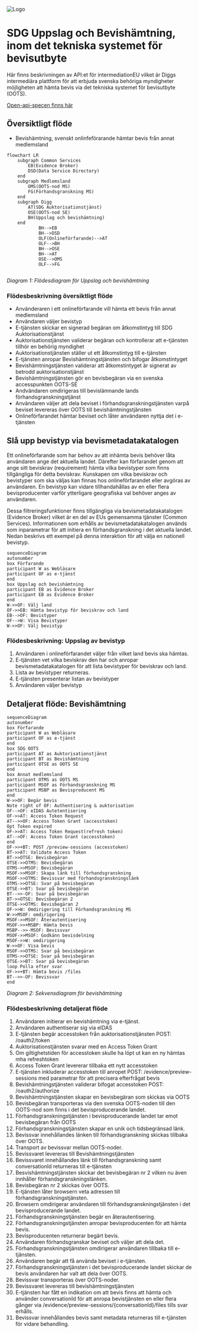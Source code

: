 ![Logo](/images/digg.png)

# SDG Uppslag och Bevishämtning, inom det tekniska systemet för bevisutbyte
Här finns beskrivningen av API:et för intermediationEU vilket är Diggs intermediära plattform för att erbjuda svenska behöriga myndigheter möjligheten att hämta bevis via det tekniska systemet för bevisutbyte (OOTS).

[Open-api-specen finns här](https://diggsweden.github.io/sdg-intermediation-eu/)

## Översiktligt flöde
* Bevishämtning, svenskt onlinfeförarande hämtar bevis från annat medlemsland
```mermaid
flowchart LR
    subgraph Common Services
        EB(Evidence Broker)
        DSD(Data Service Directory)
    end
    subgraph Medlemsland
        OMS(OOTS-nod MS)
        FG(Förhandsgranskning MS)
    end
    subgraph Digg
        AT(SDG Auktorisationstjänst)
        OSE(OOTS-nod SE)
        BH(Uppslag och bevishämtning)
    end
            BH-->EB
            BH-->DSD
            OLF(Onlineförfarande)-->AT
            OLF-->BH
            BH-->OSE
            BH-->AT
            OSE-->OMS
            OLF-->FG
    
```
*Diagram 1: Flödesdiagram för Uppslag och bevishämtning*




### Flödesbeskrivning översiktligt flöde

* Använderaren i ett onlineförfarande vill hämta ett bevis från annat medlemsland
* Användaren väljer bevistyp
* E-tjänsten skickar en signerad begäran om åtkomstintyg till SDG Auktorisationstjänst
* Auktorisationstjänsten validerar begäran och kontrollerar att e-tjänsten tillhör en behörig myndighet
* Auktorisationstjänsten ställer ut ett åtkomstintyg till e-tjänsten
* E-tjänsten anropar Bevishämtningstjänsten och bifogar åtkomstintyget
* Bevishämtningstjänsten validerar att åtkomstintyget är signerat av betrodd auktorisationstjänst
* Bevishämtningstjänsten gör en bevisbegäran via en svenska  accesspunkten OOTS-SE
* Andvändaren omdirigeras till bevislämnande lands förhandsgranskningstjänst
* Användaren väljer att dela beviset i förhandsgranskningstjänsten varpå beviset levereras över OOTS till bevishämtningstjänsten
* Onlineförfarandet hämtar beviset och låter användaren nyttja det i e-tjänsten

## Slå upp bevistyp via bevismetadatakatalogen
Ett onlineförfarande som har behov av att inhämta bevis behöver låta användaren ange det aktuella landet. Därefter kan förfarandet genom att ange sitt beviskrav (requirement) hämta vilka bevistyper som finns tillgängliga för detta beviskrav. Kunskapen om vilka beviskrav och bevistyper som ska väljas kan finnas hos onlineförfarandet eller avgöras av användaren. En bevistyp kan vidare tillhandahållas av en eller flera bevisproducenter varför ytterligare geografiska val behöver anges av användaren.  

Dessa filtreringsfunktioner finns tillgängliga via bevismetadatakatalogen (Evidence Broker) vilket är en del av  EUs gemensamma tjänster (Common Services). Informationen som erhålls av bevismetadatakatalogen används som inparametrar för att initiera en förhandsgranskning i det aktuella landet. Nedan beskrivs ett exempel på denna interaktion för att välja en nationell bevistyp.

```mermaid
sequenceDiagram
autonumber
box Förfarande
participant W as Webläsare
participant OF as e-tjänst
end
box Uppslag och bevishämtning
participant EB as Evidence Broker
participant EB as Evidence Broker
end
W->>OF: Välj land
OF->>EB: Hämta bevistyp för beviskrav och land
EB-->OF: Bevistyper
OF-->W: Visa Bevistyper
W->>OF: Välj bevistyp
```

### Flödesbeskrivning: Uppslag av bevistyp
1. Användaren i onlineförfarandet väljer från vilket land bevis ska hämtas.
2. E-tjänsten vet vilka beviskrav den har och anropar bevismetadatakatalogen för att lista bevistyper för beviskrav och land.
3. Lista av bevistyper returneras.
4. E-tjänsten presenterar listan av bevistyper
5. Användaren väljer bevistyp


## Detaljerat flöde: Bevishämtning

```mermaid
sequenceDiagram
autonumber
box Förfarande
participant W as Webläsare
participant OF as e-tjänst
end
box SDG OOTS
participant AT as Auktorisationstjänst
participant BT as Bevishämtning 
participant OTSE as OOTS SE
end
box Annat medlemsland
participant OTMS as OOTS MS
participant MSOF as Förhandsgranskning MS
participant MSBP as Bevisproducent MS
end
W->>OF: Begär bevis
Note right of OF: Authentisering & auktorisation
OF-->OF: eIDAS Autetentisering
OF->>AT: Access Token Request
AT-->>OF: Access Token Grant (accesstoken)
Opt Token expired
OF->>AT: Access Token Request(refresh token)
AT-->OF: Access Token Grant (accesstoken)
end
OF->>+BT: POST /preview-sessions (accesstoken)
BT->>AT: Validate Access Token
BT->>OTSE: Bevisbegäran
OTSE->>OTMS: Bevisbegäran
OTMS->>MSOF: Bevisbegäran
MSOF->>MSOF: Skapa länk till förhandsgranskning
MSOF->>OTMS: Bevissvar med förhandsgranskningslänk
OTMS->>OTSE: Svar på bevisbegäran
OTSE->>BT: Svar på bevisbegäran
BT-->>-OF: Svar på bevisbegäran
BT->>OTSE: Bevisbegäran 2
OTSE->>OTMS: Bevisbegäran 2
OF->>W: Omdirigering till Förhandsgranskning MS
W->>MSOF: omdirigering
MSOF->>MSOF: Återautentisering
MSOF->>+MSBP: Hämta bevis
MSBP-->>-MSOF: Bevissvar
MSOF->>MSOF: Godkänn bevisdelning
MSOF->>W: omdirigering
W->>OF: Visa bevis
MSOF->>OTMS: Svar på bevisbegäran
OTMS->>OTSE: Svar på bevisbegäran
OTSE->>BT: Svar på bevisbegäran
loop Polla efter svar
OF->>+BT: Hämta bevis /files
BT-->>-OF: Bevissvar
end
```
*Diagram 2: Sekvensdiagram för bevishämtning*

### Flödesbeskrivning detaljerat flöde
1. Användaren initierar en bevishämtning via e-tjänst.
2. Användaren authentiserar sig via eIDAS
3. E-tjänsten begär accesstoken från auktorisationstjänsten POST: /oauth2/token
4. Auktorisationstjänsten svarar med en Access Token Grant
5. Om giltighetstiden för accesstoken skulle ha löpt ut kan en ny hämtas mha refreshtoken
6. Access Token Grant levererar tillbaka ett nytt accesstoken
7. E-tjänsten inkluderar accesstoken till anropet POST: /evidence/preview-sessions med parametrar för att precisera efterfrågat bevis
8. Bevishämtningstjänsten validerar bifogat accesstoken POST: /oauth2/authorize
9. Bevishämtningstjänsten skapar en bevisbegäran som skickas via OOTS
10. Bevisbegäran transporteras via den svenska OOTS-noden till den OOTS-nod som finns i det bevisproducerande landet.
11. Förhandsgranskningstjänsten i bevisproducerande landet tar emot bevisbegäran från OOTS
12. Förhandsgranskningstjänsten skapar en unik och tidsbegränsad länk.
13. Bevissvar innehållandes länken till förhandsgranskning skickas tillbaka över OOTS.
14. Transport av bevissvar mellan OOTS-noder.
15. Bevissvaret levereras till Bevishämtningstjänsten
16. Bevissvaret innehållandes länk till förhandsgranskning samt conversationId returneras till e-tjänsten
17. Besvishämtningstjänsten skickar det bevisbegäran nr 2 vilken nu även innhåller förhandsgranskningslänken.
18. Bevisbegäran nr 2 skickas över OOTS.
19. E-tjänsten låter browsern veta adressen till förhandsgranskningstjänsten.
20. Browsern omdirigerar användaren till förhandsgranskningstjänsten i det bevisproducerande landet.
21. Förhandsgranskningstjänsten begär en återautentisering.
22. Förhandsgranskningstjänsten anropar bevisproducenten för att hämta bevis.
23. Bevisproducenten returnerar begärt bevis.
24. Användaren förhandsgranskar beviset och väljer att dela det.
25. Förhandsgranskningstjänsten omdirigerar användaren tillbaka till e-tjänsten.
26. Användaren begär att få använda beviset i e-tjänsten.
27. Förhandsgranskningstjänsten i det bevisproducerande landet skickar de bevis användaren har valt att dela över OOTS.
28. Bevissvar transporteras över OOTS-noder.
29. Bevissvaret levereras till bevishämtningstjänsten
30. E-tjänsten har fått en indikation om att bevis finns att hämta och använder conversationId för att anropa bevistjänsten en eller flera gånger via /evidence/preview-sessions/{conversationId}/files tills svar erhålls.
31. Bevissvar innehållandes bevis samt metadata returneras till e-tjänsten för vidare behandling. 

